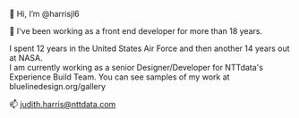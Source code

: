 👋 Hi, I’m @harrisjl6


👀 I've been working as a front end developer for more than 18 years. 

I spent 12 years in the United States Air Force and then another 14 years out at NASA.  
I am currently working as a senior Designer/Developer for NTTdata's Experience Build Team.  You can see samples of my work at bluelinedesign.org/gallery

📫 judith.harris@nttdata.com

<!---
harrisjl6/harrisjl6 is a ✨ special ✨ repository because its `README.md` (this file) appears on your GitHub profile.
You can click the Preview link to take a look at your changes.
--->
